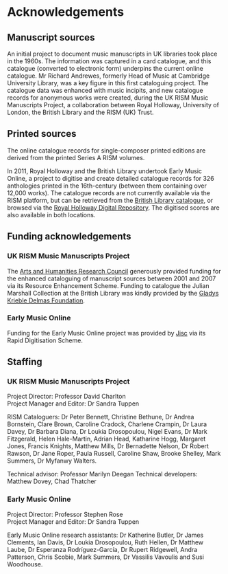 # Acknowledgements  

## Manuscript sources  

An initial project to document music manuscripts in UK libraries took place in the 1960s. The information was captured in a card catalogue, and this catalogue (converted to electronic form) underpins the current online catalogue.  Mr Richard Andrewes, formerly Head of Music at Cambridge University Library, was a key figure in this first cataloguing project.
The catalogue data was enhanced with music incipits, and new catalogue records for anonymous works were created, during the UK RISM Music Manuscripts Project, a collaboration between Royal Holloway, University of London, the British Library and the RISM (UK) Trust.  

## Printed sources  

The online catalogue records for single-composer printed editions are derived from the printed Series A RISM volumes.  

In 2011, Royal Holloway and the British Library undertook Early Music Online, a project to digitise and create detailed catalogue records for 326 anthologies printed in the 16th-century (between them containing over 12,000 works). The catalogue records are not currently available via the RISM platform, but can be retrieved from the [British Library catalogue](http://explore.bl.uk/primo_library/libweb/action/search.do?fn=search&ct=search&initialSearch=true&mode=Basic&tab=local_tab&indx=1&dum=true&srt=rank&vid=BLVU1&frbg=&tb=t&vl%28freeText0%29=dar_287&scp.scps=scope%3A%28BLCONTENT%29&vl%282084770704UI0%29=any&vl%282084770704UI0%29=title&vl%282084770704UI0%29=any), or browsed via the [Royal Holloway Digital Repository](https://repository.royalholloway.ac.uk/hierarchy.do?topic=52facdbd-19ce-2b92-dbd5-434289d29e8b&page=1). The digitised scores are also available in both locations.  

## Funding acknowledgements  

### UK RISM Music Manuscripts Project  

The [Arts and Humanities Research Council](https://ahrc.ukri.org/) generously provided funding for the enhanced cataloguing of manuscript sources between 2001 and 2007 via its Resource Enhancement Scheme. Funding to catalogue the Julian Marshall Collection at the British Library was kindly provided by the [Gladys Krieble Delmas Foundation](http://delmas.org/).   

### Early Music Online  

Funding for the Early Music Online project was provided by [Jisc](https://www.jisc.ac.uk/) via its Rapid Digitisation Scheme.  

## Staffing  

### UK RISM Music Manuscripts Project  

Project Director: Professor David Charlton  
Project Manager and Editor: Dr Sandra Tuppen  

RISM Cataloguers: Dr Peter Bennett, Christine Bethune, Dr Andrea Bornstein, Clare Brown, Caroline Cradock, Charlene Crampin, Dr Laura Davey, Dr Barbara Diana, Dr Loukia Drosopoulou, Nigel Evans, Dr Mark Fitzgerald, Helen Hale-Martin, Adrian Head, Katharine Hogg, Margaret Jones, Francis Knights, Matthew Mills, Dr Bernadette Nelson, Dr Robert Rawson, Dr Jane Roper, Paula Russell, Caroline Shaw, Brooke Shelley, Mark Summers, Dr Myfanwy Walters.  

Technical advisor: Professor Marilyn Deegan
Technical developers: Matthew Dovey, Chad Thatcher


### Early Music Online  

Project Director: Professor Stephen Rose  
Project Manager and Editor: Dr Sandra Tuppen  

Early Music Online research assistants: Dr Katherine Butler, Dr James Clements, Ian Davis, Dr Loukia Drosopoulou, Ruth Hellen, Dr Matthew Laube, Dr Esperanza Rodríguez-García, Dr Rupert Ridgewell, Andra Patterson, Chris Scobie, Mark Summers, Dr Vassilis Vavoulis and Susi Woodhouse.   
